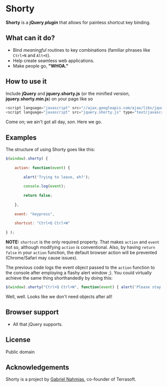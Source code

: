 Shorty
=============

**Shorty** is a **jQuery _plugin_** that allows for painless shortcut key binding.

What can it do?
-----------

* Bind *meaningful* routines to key combinations (familiar phrases like `Ctrl+N` and `Alt+E`).
* Help create seamless web applications.
* Make people go, **"WHOA."**

How to use it
-----------

Include **jQuery** and **jquery.shorty.js** (or the minified version, **jquery.shorty.min.js**) on your page like so

```javascript
<script language="javascript" src="//ajax.googleapis.com/ajax/libs/jquery/1/jquery.min.js" type="text/javascript"></script>
<script language="javascript" src="jquery.shorty.js" type="text/javascript"></script>
```

Come on; we ain't got all day, *son*.  Here we go.

Examples
-----------

The structure of using Shorty goes like this:

```javascript
$(window).shorty( {
	
	action: function(event) {
		
		alert('Trying to leave, eh?');
		
		console.log(event);
		
		return false;
		
	},
	
	event: "keypress",
	
	shortcut: "Ctrl+Q Ctrl+W"
	
} );
```

**NOTE:** `shortcut` is the only required property.  That makes `action` and `event` not so, although modifying `action` is
conventional.  Also, by having `return false` in your `action` function, the default browser action will be prevented (Chrome/Safari
may cause issues).

The previous code logs the event object passed to the `action` function to the console after employing a flashy alert window ;).
You could virtually achieve the same thing shorthandedly by doing this:

```javascript
$(window).shorty("Ctrl+Q Ctrl+W", function(event) { alert('Please stay!!'); return false; } );
```

Well, well.  Looks like we don't need objects after all!

Browser support
-----------

* All that jQuery supports.

License
-----------

Public domain

Acknowledgements
------------

Shorty is a project by [Gabriel Nahmias](http://github.com/terrasoftlabs "Terrasoft's GitHub"), co-founder of Terrasoft.